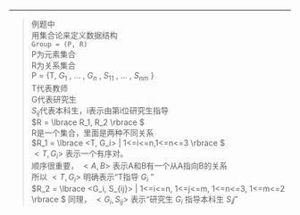 ---
>例题中  
>用集合论来定义数据结构  
>`Group = (P, R)`   
>P为元素集合  
>R为关系集合  
>P = {T, $G_1$ , ... , $G_n$ , $S_{11}$ , ... , $S_{nm}$ }  
>T代表教师  
>G代表研究生  
>$S_{ij}$代表本科生，i表示由第i位研究生指导  
>$R = \lbrace R_1, R_2 \rbrace $   
>R是一个集合，里面是两种不同关系  
>$R_1 = \lbrace <T, G_i> | 1<=i<=n,1<=n<=3 \rbrace $  
>$<T, G_i>$ 表示一个有序对。  
>顺序很重要， $<A, B>$  表示A和B有一个从A指向B的关系  
>所以 $<T, G_i>$ 明确表示“T指导 $G_i$ ”  
>$R_2 = \lbrace <G_i, S_{ij}> | 1<=i<=n, 1<=j<=m, 1<=n<=3, 1<=m<=2 \rbrace $
>同理， $<G_i, S_{ij}>$ 表示“研究生 $G_i$ 指导本科生 $S_ij$”  
>
